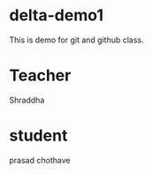 # delta-demo1
This is demo for git and github class.

# Teacher 
Shraddha

# student
prasad chothave